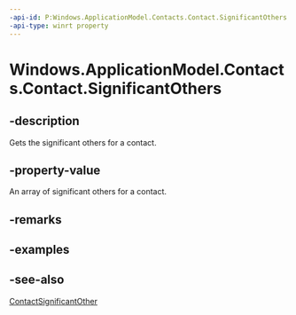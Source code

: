 ```yaml
---
-api-id: P:Windows.ApplicationModel.Contacts.Contact.SignificantOthers
-api-type: winrt property
---
```


<!-- Property syntax
public Windows.Foundation.Collections.IVector<Windows.ApplicationModel.Contacts.ContactSignificantOther> SignificantOthers { get; }
-->

# Windows.ApplicationModel.Contacts.Contact.SignificantOthers

## -description
Gets the significant others for a contact.

## -property-value
An array of significant others for a contact.

## -remarks

## -examples

## -see-also
[ContactSignificantOther](contactsignificantother.md)